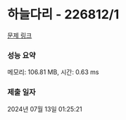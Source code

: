 # 하늘다리 - 226812/1 

[문제 링크](https://level.goorm.io/exam/226812/%ED%95%98%EB%8A%98%EB%8B%A4%EB%A6%AC/quiz/1) 

### 성능 요약

메모리: 106.81 MB, 시간: 0.63 ms

### 제출 일자

2024년 07월 13일 01:25:21

